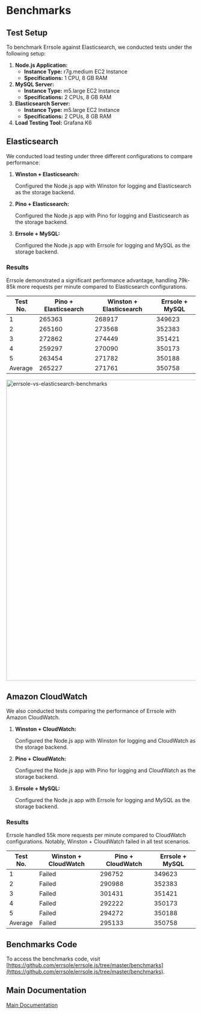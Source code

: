 # Benchmarks

## Test Setup

To benchmark Errsole against Elasticsearch, we conducted tests under the following setup:

1. **Node.js Application:**
    * **Instance Type:** r7g.medium EC2 Instance
    * **Specifications:** 1 CPU, 8 GB RAM
2. **MySQL Server:**
    * **Instance Type:** m5.large EC2 Instance
    * **Specifications:** 2 CPUs, 8 GB RAM
3. **Elasticsearch Server:**
    * **Instance Type:** m5.large EC2 Instance
    * **Specifications:** 2 CPUs, 8 GB RAM
4. **Load Testing Tool:** Grafana K6

## Elasticsearch

We conducted load testing under three different configurations to compare performance:

1. **Winston + Elasticsearch:**

    Configured the Node.js app with Winston for logging and Elasticsearch as the storage backend.

2. **Pino + Elasticsearch:**

    Configured the Node.js app with Pino for logging and Elasticsearch as the storage backend.

3. **Errsole + MySQL:**

    Configured the Node.js app with Errsole for logging and MySQL as the storage backend.

### Results

Errsole demonstrated a significant performance advantage, handling 79k-85k more requests per minute compared to Elasticsearch configurations.

| **Test No.** 	| **Pino + Elasticsearch** 	| **Winston + Elasticsearch** 	| **Errsole + MySQL** 	|
|--------------	|--------------------------	|-----------------------------	|---------------------	|
| 1            	| 265363                   	| 268917                      	| 349623              	|
| 2            	| 265160                   	| 273568                      	| 352383              	|
| 3            	| 272862                   	| 274449                      	| 351421              	|
| 4            	| 259297                   	| 270090                      	| 350173              	|
| 5            	| 263454                   	| 271782                      	| 350188              	|
| Average      	| 265227                   	| 271761                      	| 350758              	|

<img src="https://github.com/user-attachments/assets/14eb3290-a2d5-4365-8926-532120e2c6c5" alt="errsole-vs-elasticsearch-benchmarks" width="800">

## Amazon CloudWatch

We also conducted tests comparing the performance of Errsole with Amazon CloudWatch.

1. **Winston + CloudWatch:**

    Configured the Node.js app with Winston for logging and CloudWatch as the storage backend.

2. **Pino + CloudWatch:**

    Configured the Node.js app with Pino for logging and CloudWatch as the storage backend.

3. **Errsole + MySQL:**

    Configured the Node.js app with Errsole for logging and MySQL as the storage backend.

### Results

Errsole handled 55k more requests per minute compared to CloudWatch configurations. Notably, Winston + CloudWatch failed in all test scenarios.

| **Test No.** 	| **Winston + CloudWatch** 	| **Pino + CloudWatch** 	| **Errsole + MySQL** 	|
|--------------	|--------------------------	|-----------------------	|---------------------	|
| 1            	| Failed                   	| 296752                	| 349623              	|
| 2            	| Failed                   	| 290988                	| 352383              	|
| 3            	| Failed                   	| 301431                	| 351421              	|
| 4            	| Failed                   	| 292222                	| 350173              	|
| 5            	| Failed                   	| 294272                	| 350188              	|
| Average      	| Failed                   	| 295133                	| 350758              	|

## Benchmarks Code

To access the benchmarks code, visit [https://github.com/errsole/errsole.js/tree/master/benchmarks](https://github.com/errsole/errsole.js/tree/master/benchmarks).

## Main Documentation

[Main Documentation](/README.md)
